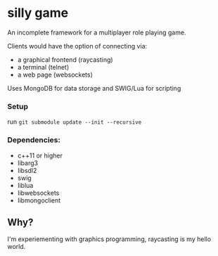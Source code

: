 silly game
==========

An incomplete framework for a multiplayer role playing game.

Clients would have the option of connecting via:

*  a graphical frontend (raycasting) 
*  a terminal (telnet)
*  a web page (websockets)

Uses MongoDB for data storage and SWIG/Lua for scripting

### Setup

run ```git submodule update --init --recursive```

### Dependencies:

* c++11 or higher
* libarg3
* libsdl2
* swig
* liblua
* libwebsockets
* libmongoclient

Why?
----

I'm experiementing with graphics programming, raycasting is my hello world.



